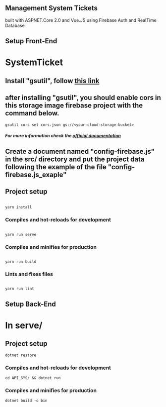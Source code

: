 ## Management System Tickets

built with ASPNET.Core 2.0 and Vue.JS using Firebase Auth and RealTime Database

## Setup Front-End

# SystemTicket

  

## Install "gsutil", follow [this link](https://cloud.google.com/storage/docs/gsutil_install?hl=pt-br)

  
## after installing "gsutil", you should enable cors in this storage image firebase project with the command below.

```
gsutil cors set cors.json gs://<your-cloud-storage-bucket>
```

##### For more information check the [official documentation](https://firebase.google.com/docs/storage/web/download-files?hl=pt-br)

## Create a document named "config-firebase.js" in the src/ directory and put the project data following the example of the file "config-firebase.js_exaple"

  

## Project setup

```

yarn install

```


### Compiles and hot-reloads for development

```

yarn run serve

```

  
### Compiles and minifies for production

```

yarn run build

```

  
### Lints and fixes files

```

yarn run lint

```


## Setup Back-End

# In serve/

## Project setup
```
dotnet restore
```

### Compiles and hot-reloads for development
```
cd API_SYS/ && dotnet run
```

### Compiles and minifies for production
```
dotnet build -o bin
```


